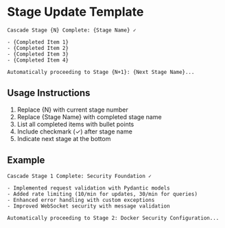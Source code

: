 # Stage Update Template

```
Cascade Stage {N} Complete: {Stage Name} ✓

- {Completed Item 1}
- {Completed Item 2}
- {Completed Item 3}
- {Completed Item 4}

Automatically proceeding to Stage {N+1}: {Next Stage Name}...
```

## Usage Instructions

1. Replace {N} with current stage number
2. Replace {Stage Name} with completed stage name
3. List all completed items with bullet points
4. Include checkmark (✓) after stage name
5. Indicate next stage at the bottom

## Example

```
Cascade Stage 1 Complete: Security Foundation ✓

- Implemented request validation with Pydantic models
- Added rate limiting (10/min for updates, 30/min for queries)
- Enhanced error handling with custom exceptions
- Improved WebSocket security with message validation

Automatically proceeding to Stage 2: Docker Security Configuration...
```
